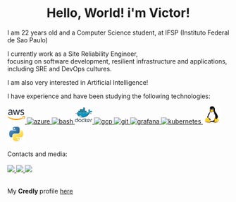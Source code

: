 <h1 align="center">Hello, World! i'm Victor!</h1>

I am 22 years old and a Computer Science student, at IFSP (Instituto Federal de Sao Paulo) <br>

I currently work as a Site Reliability Engineer, <br>
focusing on software development, resilient infrastructure and applications, including SRE and DevOps cultures. <br>

I am also very interested in Artificial Intelligence! <br>

I have experience and have been studying the following technologies:<br/>
<p align="left"> <a href="https://aws.amazon.com" target="_blank" rel="noreferrer"> <img src="https://raw.githubusercontent.com/devicons/devicon/master/icons/amazonwebservices/amazonwebservices-original-wordmark.svg" alt="aws" width="40" height="40"/> </a> <a href="https://azure.microsoft.com/en-in/" target="_blank" rel="noreferrer"> <img src="https://www.vectorlogo.zone/logos/microsoft_azure/microsoft_azure-icon.svg" alt="azure" width="40" height="40"/> </a> <a href="https://www.gnu.org/software/bash/" target="_blank" rel="noreferrer"> <img src="https://www.vectorlogo.zone/logos/gnu_bash/gnu_bash-icon.svg" alt="bash" width="40" height="40"/> </a> <a href="https://www.docker.com/" target="_blank" rel="noreferrer"> <img src="https://raw.githubusercontent.com/devicons/devicon/master/icons/docker/docker-original-wordmark.svg" alt="docker" width="40" height="40"/> </a> <a href="https://cloud.google.com" target="_blank" rel="noreferrer"> <img src="https://www.vectorlogo.zone/logos/google_cloud/google_cloud-icon.svg" alt="gcp" width="40" height="40"/> </a> <a href="https://git-scm.com/" target="_blank" rel="noreferrer"> <img src="https://www.vectorlogo.zone/logos/git-scm/git-scm-icon.svg" alt="git" width="40" height="40"/> </a> <a href="https://grafana.com" target="_blank" rel="noreferrer"> <img src="https://www.vectorlogo.zone/logos/grafana/grafana-icon.svg" alt="grafana" width="40" height="40"/> </a> <a href="https://kubernetes.io" target="_blank" rel="noreferrer"> <img src="https://www.vectorlogo.zone/logos/kubernetes/kubernetes-icon.svg" alt="kubernetes" width="40" height="40"/> </a> <a href="https://www.linux.org/" target="_blank" rel="noreferrer"> <img src="https://raw.githubusercontent.com/devicons/devicon/master/icons/linux/linux-original.svg" alt="linux" width="40" height="40"/> </a> <a href="https://www.python.org" target="_blank" rel="noreferrer"> <img src="https://raw.githubusercontent.com/devicons/devicon/master/icons/python/python-original.svg" alt="python" width="40" height="40"/> </a> </p>


Contacts and media: <br/>
<a href="mailto:victordev1337@gmail.com" target="_blank">
  <br/><img src="https://img.shields.io/badge/Gmail-D14836?style=for-the-badge&logo=gmail&logoColor=white">
  </img>
</a>
 <a href="https://discordapp.com/users/362048100887429121" target="_blank">
  <img src="https://img.shields.io/badge/Discord-7289DA?style=for-the-badge&logo=discord&logoColor=white">
</img>
</a>
<a href="https://www.linkedin.com/in/victorhdeveloper" target="_blank">
  <img src="https://img.shields.io/badge/LinkedIn-0077B5?style=for-the-badge&logo=linkedin&logoColor=white">
  </img>
</a>

<br>My <strong> Credly </strong> profile <a href="https://www.credly.com/users/victor-hugo.38ff20a4">here</a> 

